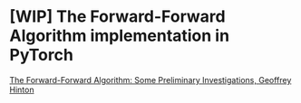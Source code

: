 # [WIP] The Forward-Forward Algorithm implementation in PyTorch

[The Forward-Forward Algorithm: Some Preliminary Investigations, Geoffrey Hinton](https://www.cs.toronto.edu/~hinton/FFA13.pdf)
